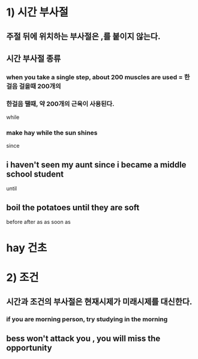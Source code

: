 # 1) 시간 부사절
## 주절 뒤에 위치하는 부사절은 ,를 붙이지 않는다.
##  시간 부사절 종류
### when you take a single step, about 200 muscles are used = 한걸음 걸을때 200개의 
### 한걸음 땔때, 약 200개의 근육이 사용된다. 

while 
### make hay while the sun shines
since 
## i haven't seen my aunt since i became a middle school student 
until
## boil the potatoes until they are soft 

before 
after 
as
as soon as


# hay 건초

# 2) 조건
## 시간과 조건의 부사절은 현재시제가 미래시제를 대신한다.
### if you are morning person, try studying in the morning

## bess won't attack you , you will miss the opportunity 


